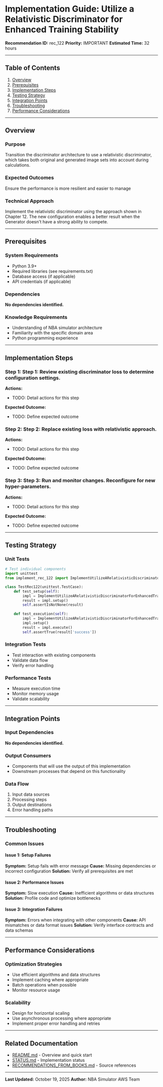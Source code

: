 # Implementation Guide: Utilize a Relativistic Discriminator for Enhanced Training Stability

**Recommendation ID:** rec_122
**Priority:** IMPORTANT
**Estimated Time:** 32 hours

---

## Table of Contents

1. [Overview](#overview)
2. [Prerequisites](#prerequisites)
3. [Implementation Steps](#implementation-steps)
4. [Testing Strategy](#testing-strategy)
5. [Integration Points](#integration-points)
6. [Troubleshooting](#troubleshooting)
7. [Performance Considerations](#performance-considerations)

---

## Overview

### Purpose

Transition the discriminator architecture to use a relativistic discriminator, which takes both original and generated image sets into account during calculations.

### Expected Outcomes

Ensure the performance is more resilient and easier to manage

### Technical Approach

Implement the relativistic discriminator using the approach shown in Chapter 12. The new configuration enables a better result when the Generator doesn't have a strong ability to compete.

---

## Prerequisites

### System Requirements

- Python 3.9+
- Required libraries (see requirements.txt)
- Database access (if applicable)
- API credentials (if applicable)

### Dependencies

**No dependencies identified.**

### Knowledge Requirements

- Understanding of NBA simulator architecture
- Familiarity with the specific domain area
- Python programming experience

---

## Implementation Steps

### Step 1: Step 1: Review existing discriminator loss to determine configuration settings.

**Actions:**
- TODO: Detail actions for this step

**Expected Outcome:**
- TODO: Define expected outcome

### Step 2: Step 2: Replace existing loss with relativistic approach.

**Actions:**
- TODO: Detail actions for this step

**Expected Outcome:**
- TODO: Define expected outcome

### Step 3: Step 3: Run and monitor changes. Reconfigure for new hyper-parameters.

**Actions:**
- TODO: Detail actions for this step

**Expected Outcome:**
- TODO: Define expected outcome



---

## Testing Strategy

### Unit Tests

```python
# Test individual components
import unittest
from implement_rec_122 import ImplementUtilizeARelativisticDiscriminatorForEnhancedTrainingStability

class TestRec122(unittest.TestCase):
    def test_setup(self):
        impl = ImplementUtilizeARelativisticDiscriminatorForEnhancedTrainingStability()
        result = impl.setup()
        self.assertIsNotNone(result)
    
    def test_execution(self):
        impl = ImplementUtilizeARelativisticDiscriminatorForEnhancedTrainingStability()
        impl.setup()
        result = impl.execute()
        self.assertTrue(result['success'])
```

### Integration Tests

- Test interaction with existing components
- Validate data flow
- Verify error handling

### Performance Tests

- Measure execution time
- Monitor memory usage
- Validate scalability

---

## Integration Points

### Input Dependencies

**No dependencies identified.**

### Output Consumers

- Components that will use the output of this implementation
- Downstream processes that depend on this functionality

### Data Flow

1. Input data sources
2. Processing steps
3. Output destinations
4. Error handling paths

---

## Troubleshooting

### Common Issues

#### Issue 1: Setup Failures

**Symptom:** Setup fails with error message
**Cause:** Missing dependencies or incorrect configuration
**Solution:** Verify all prerequisites are met

#### Issue 2: Performance Issues

**Symptom:** Slow execution
**Cause:** Inefficient algorithms or data structures
**Solution:** Profile code and optimize bottlenecks

#### Issue 3: Integration Failures

**Symptom:** Errors when integrating with other components
**Cause:** API mismatches or data format issues
**Solution:** Verify interface contracts and data schemas

---

## Performance Considerations

### Optimization Strategies

- Use efficient algorithms and data structures
- Implement caching where appropriate
- Batch operations when possible
- Monitor resource usage

### Scalability

- Design for horizontal scaling
- Use asynchronous processing where appropriate
- Implement proper error handling and retries

---

## Related Documentation

- [README.md](README.md) - Overview and quick start
- [STATUS.md](STATUS.md) - Implementation status
- [RECOMMENDATIONS_FROM_BOOKS.md](RECOMMENDATIONS_FROM_BOOKS.md) - Source references

---

**Last Updated:** October 19, 2025
**Author:** NBA Simulator AWS Team
